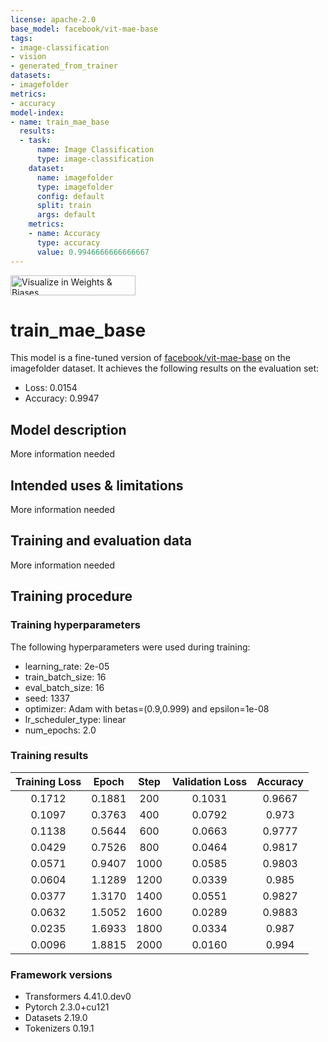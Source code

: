 ```yaml
---
license: apache-2.0
base_model: facebook/vit-mae-base
tags:
- image-classification
- vision
- generated_from_trainer
datasets:
- imagefolder
metrics:
- accuracy
model-index:
- name: train_mae_base
  results:
  - task:
      name: Image Classification
      type: image-classification
    dataset:
      name: imagefolder
      type: imagefolder
      config: default
      split: train
      args: default
    metrics:
    - name: Accuracy
      type: accuracy
      value: 0.9946666666666667
---
```


<!-- This model card has been generated automatically according to the information the Trainer had access to. You
should probably proofread and complete it, then remove this comment. -->

[<img src="https://raw.githubusercontent.com/wandb/assets/main/wandb-github-badge-28.svg" alt="Visualize in Weights & Biases" width="200" height="32"/>](https://wandb.ai/ermuzzz2001/huggingface/runs/z1fmsvrc)
# train_mae_base

This model is a fine-tuned version of [facebook/vit-mae-base](https://huggingface.co/facebook/vit-mae-base) on the imagefolder dataset.
It achieves the following results on the evaluation set:
- Loss: 0.0154
- Accuracy: 0.9947

## Model description

More information needed

## Intended uses & limitations

More information needed

## Training and evaluation data

More information needed

## Training procedure

### Training hyperparameters

The following hyperparameters were used during training:
- learning_rate: 2e-05
- train_batch_size: 16
- eval_batch_size: 16
- seed: 1337
- optimizer: Adam with betas=(0.9,0.999) and epsilon=1e-08
- lr_scheduler_type: linear
- num_epochs: 2.0

### Training results

| Training Loss | Epoch  | Step | Validation Loss | Accuracy |
|:-------------:|:------:|:----:|:---------------:|:--------:|
| 0.1712        | 0.1881 | 200  | 0.1031          | 0.9667   |
| 0.1097        | 0.3763 | 400  | 0.0792          | 0.973    |
| 0.1138        | 0.5644 | 600  | 0.0663          | 0.9777   |
| 0.0429        | 0.7526 | 800  | 0.0464          | 0.9817   |
| 0.0571        | 0.9407 | 1000 | 0.0585          | 0.9803   |
| 0.0604        | 1.1289 | 1200 | 0.0339          | 0.985    |
| 0.0377        | 1.3170 | 1400 | 0.0551          | 0.9827   |
| 0.0632        | 1.5052 | 1600 | 0.0289          | 0.9883   |
| 0.0235        | 1.6933 | 1800 | 0.0334          | 0.987    |
| 0.0096        | 1.8815 | 2000 | 0.0160          | 0.994    |


### Framework versions

- Transformers 4.41.0.dev0
- Pytorch 2.3.0+cu121
- Datasets 2.19.0
- Tokenizers 0.19.1
